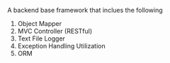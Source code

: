 A backend base framework that inclues the following
1. Object Mapper
2. MVC Controller (RESTful)
3. Text File Logger
4. Exception Handling Utilization
5. ORM
   
